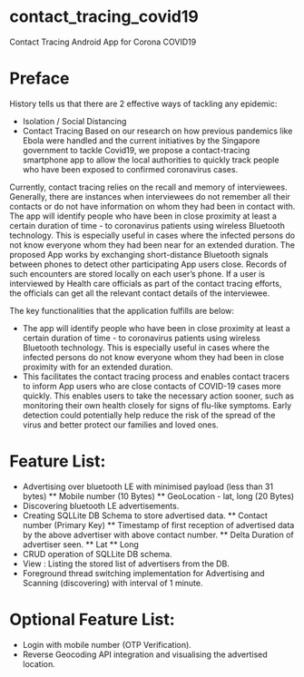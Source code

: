 # contact_tracing_covid19
Contact Tracing Android App for Corona COVID19

# Preface

History tells us that there are 2 effective ways of tackling any epidemic:
* Isolation / Social Distancing 
* Contact Tracing 
Based on our research on how previous pandemics like Ebola were handled and the current initiatives by the Singapore government to tackle Covid19, we propose a contact-tracing smartphone app to allow the local authorities to quickly track people who have been exposed to confirmed coronavirus cases.

Currently, contact tracing relies on the recall and memory of interviewees. Generally, there are instances when interviewees do not remember all their contacts or do not have information on whom they had been in contact with. The app will identify people who have been in close proximity at least a certain duration of time - to coronavirus patients using wireless Bluetooth technology. This is especially useful in cases where the infected persons do not know everyone whom they had been near for an extended duration.  The proposed App works by exchanging short-distance Bluetooth signals between phones to detect other participating App users close. Records of such encounters are stored locally on each user’s phone. If a user is interviewed by Health care officials as part of the contact tracing efforts, the officials can get all the relevant contact details of the interviewee.   

The key functionalities that the application fulfills are below:
* The app will identify people who have been in close proximity at least a certain duration of time - to coronavirus patients using wireless Bluetooth technology. This is especially useful in cases where the infected persons do not know everyone whom they had been in close proximity with for an extended duration.    
* This facilitates the contact tracing process and enables contact tracers to inform App users who are close contacts of COVID-19 cases more quickly. This enables users to take the necessary action sooner, such as monitoring their own health closely for signs of flu-like symptoms. Early detection could potentially help reduce the risk of the spread of the virus and better protect our families and loved ones.


# Feature List:

* Advertising over bluetooth LE with minimised payload (less than 31 bytes) 
  ** Mobile number (10 Bytes)
  ** GeoLocation -  lat, long  (20 Bytes)
* Discovering bluetooth LE advertisements.
* Creating SQLLite DB Schema to store advertised data.
** Contact number (Primary Key)
** Timestamp of first reception of advertised data by the above advertiser with above contact number.
** Delta Duration of advertiser seen.
** Lat
** Long
* CRUD  operation of SQLLite DB schema.
* View : Listing the stored list of advertisers from the DB.
* Foreground  thread switching implementation for Advertising and Scanning (discovering) with interval of 1 minute.


# Optional Feature List:

* Login with mobile number (OTP Verification).
* Reverse Geocoding API integration and visualising the advertised location.


